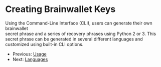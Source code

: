 # Creating Brainwallet Keys

Using the Command-Line Interface (CLI), users can generate their own brainwallet \
secret phrase and a series of recovery phrases using Python 2 or 3. This secret phrase can be generated in several different languages and customized using built-in CLI options.

+ Previous: [Usage](usage.md "Usage")
+ Next: [Languages](languages.md "Languages")
